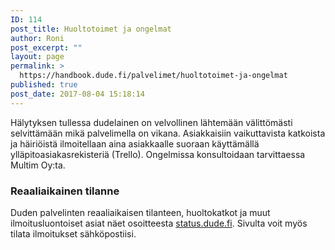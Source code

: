 ```yaml
---
ID: 114
post_title: Huoltotoimet ja ongelmat
author: Roni
post_excerpt: ""
layout: page
permalink: >
  https://handbook.dude.fi/palvelimet/huoltotoimet-ja-ongelmat
published: true
post_date: 2017-08-04 15:18:14
---
```

Hälytyksen tullessa dudelainen on velvollinen lähtemään välittömästi selvittämään mikä palvelimella on vikana. Asiakkaisiin vaikuttavista katkoista ja häiriöistä ilmoitellaan aina asiakkaalle suoraan käyttämällä ylläpitoasiakasrekisteriä (Trello). Ongelmissa konsultoidaan tarvittaessa Multim Oy:ta.

<h3>Reaaliaikainen tilanne</h3>

Duden palvelinten reaaliaikaisen tilanteen, huoltokatkot ja muut ilmoitusluontoiset asiat näet osoitteesta <a href="https://status.dude.fi">status.dude.fi</a>. Sivulta voit myös tilata ilmoitukset sähköpostiisi.